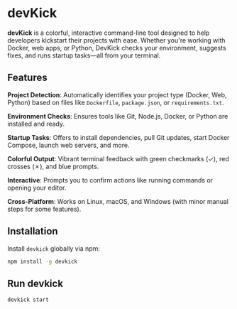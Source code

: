 # devKick

**devKick** is a colorful, interactive command-line tool designed to help developers kickstart their projects with ease. Whether you're working with Docker, web apps, or Python, DevKick checks your environment, suggests fixes, and runs startup tasks—all from your terminal.

## Features

**Project Detection**: Automatically identifies your project type (Docker, Web, Python) based on files like `Dockerfile`, `package.json`, or `requirements.txt`.

**Environment Checks**: Ensures tools like Git, Node.js, Docker, or Python are installed and ready.

**Startup Tasks**: Offers to install dependencies, pull Git updates, start Docker Compose, launch web servers, and more.

**Colorful Output**: Vibrant terminal feedback with green checkmarks (✓), red crosses (✗), and blue prompts.

**Interactive**: Prompts you to confirm actions like running commands or opening your editor.

**Cross-Platform**: Works on Linux, macOS, and Windows (with minor manual steps for some features).

## Installation
Install `devkick` globally via npm:
```bash
npm install -g devkick
```

## Run devkick
```bash
devkick start
```
